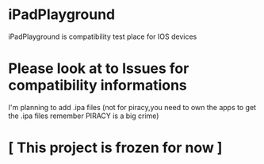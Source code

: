 # iPadPlayground
iPadPlayground is compatibility test place for IOS devices
# Please look at to Issues for compatibility informations
I'm planning to add .ipa files (not for piracy,you need to own the apps to get the .ipa files remember PIRACY is a big crime)

# [ This project is frozen for now ]
